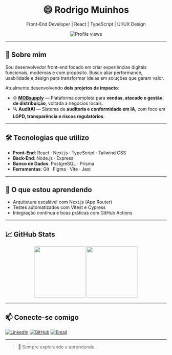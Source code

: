 <h1 align="center"> 😄 Rodrigo Muinhos</h1>
<p align="center">Front-End Developer | React | TypeScript | UI/UX Design</p>

<p align="center">
  <img src="https://komarev.com/ghpvc/?username=RodrigoMuinhos&color=blue" alt="Profile views" />
</p>

---

## 🎯 Sobre mim

Sou desenvolvedor front-end focado em criar experiências digitais funcionais, modernas e com propósito. Busco aliar performance, usabilidade e design para transformar ideias em soluções que geram valor.

Atualmente desenvolvendo **dois projetos de impacto**:

- ⚙️ **[MOBsupply](https://github.com/RodrigoMuinhos/MobSupplyBackup)** — Plataforma completa para **vendas, atacado e gestão de distribuição**, voltada a negócios locais.
- 🔍 **AuditAI** — Sistema de **auditoria e conformidade em IA**, com foco em **LGPD, transparência e riscos regulatórios**.

---

## 🛠 Tecnologias que utilizo

- **Front-End**: React · Next.js · TypeScript · Tailwind CSS
- **Back-End**: Node.js · Express
- **Banco de Dados**: PostgreSQL · Prisma
- **Ferramentas**: Git · Figma · Vite · Jest

---

## 🧠 O que estou aprendendo

- Arquitetura escalável com Next.js (App Router)
- Testes automatizados com Vitest e Cypress
- Integração contínua e boas práticas com GitHub Actions

---

## 📈 GitHub Stats

<div align="center">
  <img height="160em" src="https://github-readme-stats.vercel.app/api?username=RodrigoMuinhos&show_icons=true&theme=default" />
  <img height="160em" src="https://github-readme-stats.vercel.app/api/top-langs/?username=RodrigoMuinhos&layout=compact" />
</div>

---

## 📫 Conecte-se comigo

[![LinkedIn](https://img.shields.io/badge/-LinkedIn-0A66C2?style=flat-square&logo=linkedin&logoColor=white)](https://www.linkedin.com/in/rodrigomuinhos/)
[![GitHub](https://img.shields.io/badge/-GitHub-181717?style=flat-square&logo=github&logoColor=white)](https://github.com/RodrigoMuinhos)
[![Email](https://img.shields.io/badge/-Email-D14836?style=flat-square&logo=gmail&logoColor=white)](mailto:rodrigomuinhos@gmail.com)

---

> 🧭 Sempre explorando e aprendendo.
